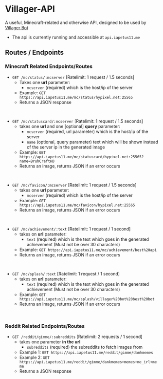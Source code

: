 # Villager-API
A useful, Minecraft-related and otherwise API, designed to be used by [Villager Bot](https://github.com/Villager-Dev/Villager-Bot)
* The api is currently running and accessible at `api.iapetus11.me`

## Routes / Endpoints
### **Minecraft Related Endpoints/Routes**
* `GET /mc/status/:mcserver` [Ratelimit: 1 request / 1.5 seconds]
  * Takes one **url** parameter:
    * `mcserver` (required) which is the host/ip of the server
  * Example: `GET https://api.iapetus11.me/mc/status/hypixel.net:25565`
  * Returns a JSON response

<br>

* `GET /mc/statuscard/:mcserver` [Ratelimit: 1 request / 1.5 seconds]
  * takes one **url** and one [optional] **query** parameter:
    * `mcserver` (required, url parameter) which is the host/ip of the server
    * `name` (optional, query parameter) text which will be shown instead of the server ip in the generated image
  * Example: `GET https://api.iapetus11.me/mc/statuscard/hypixel.net:25565?name=BruhCraftHD`
  * Returns an image, returns JSON if an error occurs

<br>

* `GET /mc/favicon/:mcserver` [Ratelimit: 1 request / 1.5 seconds]
  * takes one **url** parameter:
    * `mcserver` (required) which is the host/ip of the server
  * Example: `GET https://api.iapetus11.me/mc/favicon/hypixel.net:25565`
  * Returns an image, returns JSON if an error occurs

<br>

* `GET /mc/achievement/:text` [Ratelimit: 1 request / 1 second]
  * takes on **url** parameter:
    * `text` (required) which is the text which goes in the generated achievement (Must not be over 30 characters)
  * Example: `GET https://api.iapetus11.me/mc/achievement/best%20api`
  * Returns an image, returns JSON if an error occurs

<br>

* `GET /mc/splash/:text` [Ratelimit: 1 request / 1 second]
  * takes on **url** parameter:
    * `text` (required) which is the text which goes in the generated achievement (Must not be over 30 characters)
  * Example: `GET https://api.iapetus11.me/mc/splash/villager%20bot%20best%20bot`
  * Returns an image, returns JSON if an error occurs

<br>

### **Reddit Related Endpoints/Routes**
* `GET /reddit/gimme/:subreddits` [Ratelimit: 2 requests / 1 second]
  * takes one parameter **in the url**
    * `subreddits` (required) the subreddits to fetch images from
  * Example 1: `GET https://api.iapetus11.me/reddit/gimme/dankmemes`
  * Example 2: `GET https://api.iapetus11.me/reddit/gimme/dankmemes+memes+me_irl+meme`
  * Returns a JSON response
